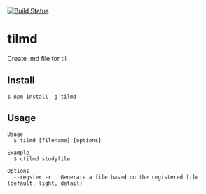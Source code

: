 [![Build Status](https://travis-ci.org/ktguy123/tilmd.svg?branch=master)](https://travis-ci.org/ktguy123/tilmd)

# tilmd
Create .md file for til  

## Install
```
$ npm install -g tilmd
```

## Usage
```
Usage
  $ tilmd [filename] [options]

Example
  $ ctilmd studyfile

Options
  --regster -r   Generate a file based on the registered file (default, light, detail)
```
